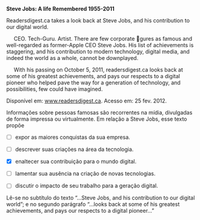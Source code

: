 

**Steve Jobs: A life Remembered 1955-2011**

Readersdigest.ca takes a look back at Steve Jobs, and his contribution to our digital world.

     CEO. Tech-Guru. Artist. There are few corporate gures as famous and well-regarded as former-Apple CEO Steve Jobs. His list of achievements is staggering, and his contribution to modern technology, digital media, and indeed the world as a whole, cannot be downplayed.

     With his passing on October 5, 2011, readersdigest.ca looks back at some of his greatest achievements, and pays our respects to a digital pioneer who helped pave the way for a generation of technology, and possibilities, few could have imagined.

Disponível em: www.readersdigest.ca. Acesso em: 25 fev. 2012.

Informações sobre pessoas famosas são recorrentes na mídia, divulgadas de forma impressa ou virtualmente. Em relação a Steve Jobs, esse texto propõe



- [ ] expor as maiores conquistas da sua empresa.
- [ ] descrever suas criações na área da tecnologia.
- [x] enaltecer sua contribuição para o mundo digital.
- [ ] lamentar sua ausência na criação de novas tecnologias.
- [ ] discutir o impacto de seu trabalho para a geração digital.


Lê-se no subtítulo do texto “…Steve Jobs, and his contribution to our digital world”; e no segundo parágrafo “…looks back at some of his greatest achievements, and pays our respects to a digital pioneer…”
